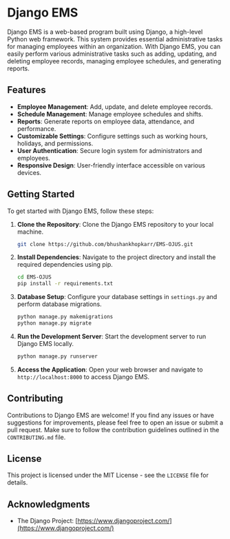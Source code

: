 # Django EMS 

Django EMS is a web-based program built using Django, a high-level Python web framework. This system provides essential administrative tasks for managing employees within an organization. With Django EMS, you can easily perform various administrative tasks such as adding, updating, and deleting employee records, managing employee schedules, and generating reports.

## Features
- **Employee Management**: Add, update, and delete employee records.
- **Schedule Management**: Manage employee schedules and shifts.
- **Reports**: Generate reports on employee data, attendance, and performance.
- **Customizable Settings**: Configure settings such as working hours, holidays, and permissions.
- **User Authentication**: Secure login system for administrators and employees.
- **Responsive Design**: User-friendly interface accessible on various devices.

## Getting Started
To get started with Django EMS, follow these steps:

1. **Clone the Repository**: Clone the Django EMS repository to your local machine.
    ```bash
    git clone https://github.com/bhushankhopkarr/EMS-OJUS.git
    ```

2. **Install Dependencies**: Navigate to the project directory and install the required dependencies using pip.
    ```bash
    cd EMS-OJUS
    pip install -r requirements.txt
    ```

3. **Database Setup**: Configure your database settings in `settings.py` and perform database migrations.
    ```bash
    python manage.py makemigrations
    python manage.py migrate
    ```

4. **Run the Development Server**: Start the development server to run Django EMS locally.
    ```bash
    python manage.py runserver
    ```

5. **Access the Application**: Open your web browser and navigate to `http://localhost:8000` to access Django EMS.

## Contributing
Contributions to Django EMS are welcome! If you find any issues or have suggestions for improvements, please feel free to open an issue or submit a pull request. Make sure to follow the contribution guidelines outlined in the `CONTRIBUTING.md` file.

## License
This project is licensed under the MIT License - see the `LICENSE` file for details.

## Acknowledgments
- The Django Project: [https://www.djangoproject.com/](https://www.djangoproject.com/)
